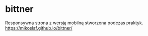 # bittner
Responsywna strona z wersją mobilną stworzona podczas praktyk.
https://mikoslaf.github.io/bittner/ 
